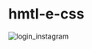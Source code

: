 # hmtl-e-css


![login_instagram](https://user-images.githubusercontent.com/74266277/181920035-e097ef46-a8b7-4eaf-bd1a-d05a677be099.png)
